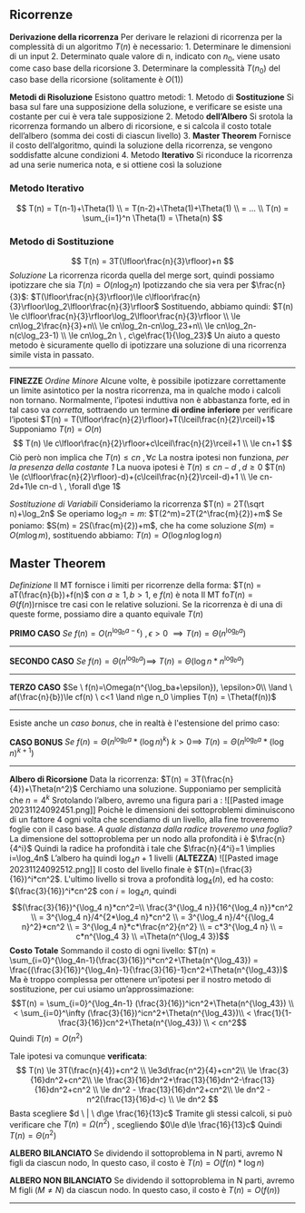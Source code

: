 
**Ricorrenze**
---
**Derivazione della ricorrenza**
	Per derivare le relazioni di ricorrenza per la complessità di un algoritmo $T(n)$ è necessario:
	1. Determinare le dimensioni di un input
	2. Determinato quale valore di n, indicato con $n_0$, viene usato come caso base della ricorsione
	3. Determinare la complessità $T(n_0)$ del caso base della ricorsione (solitamente è $O(1)$)

**Metodi di Risoluzione**
	Esistono quattro metodi:
	1. Metodo di **Sostituzione**
	    Si basa sul fare una supposizione della soluzione, e verificare se esiste una costante per cui è vera tale supposizione
	2. Metodo **dell’Albero**
	    Si srotola la ricorrenza formando un albero di ricorsione, e si calcola il costo totale dell’albero (somma dei costi di ciascun livello)
	3. **Master Theorem**
	    Fornisce il costo dell’algoritmo, quindi la soluzione della ricorrenza, se vengono soddisfatte alcune condizioni
	4. Metodo **Iterativo**
	    Si riconduce la ricorrenza ad una serie numerica nota, e si ottiene così la soluzione

### Metodo Iterativo

$$ T(n) = T(n-1)+\Theta(1) \\ = T(n-2)+\Theta(1)+\Theta(1) \\ = ... \\ T(n) = \sum_{i=1}^n \Theta(1) = \Theta(n) $$

### Metodo di Sostituzione

$$ T(n) = 3T(\lfloor\frac{n}{3}\rfloor)+n $$
*Soluzione*
	La ricorrenza ricorda quella del merge sort, quindi possiamo ipotizzare che sia
	$T(n) = O(n\log_2n)$
	Ipotizzando che sia vera per $\frac{n}{3}$:
	$T(\lfloor\frac{n}{3}\rfloor)\le c\lfloor\frac{n}{3}\rfloor\log_2\lfloor\frac{n}{3}\rfloor$
	Sostituendo, abbiamo quindi:
	$T(n) \le c\lfloor\frac{n}{3}\rfloor\log_2\lfloor\frac{n}{3}\rfloor \\ \le cn\log_2\frac{n}{3}+n\\ \le cn\log_2n-cn\log_23+n\\ \le cn\log_2n-n(c\log_23-1) \\ \le cn\log_2n \ , c\ge\frac{1}{\log_23}$
	Un aiuto a questo metodo è sicuramente quello di ipotizzare una soluzione di una ricorrenza simile vista in passato.

---

**FINEZZE**
*Ordine Minore*
	Alcune volte, è possibile ipotizzare correttamente un limite asintotico per la nostra ricorrenza, ma in qualche modo i calcoli non tornano.
	Normalmente, l’ipotesi induttiva non è abbastanza forte, ed in tal caso va _corretta_, sottraendo un termine **di ordine inferiore** per verificare l’ipotesi
	$T(n) = T(\lfloor\frac{n}{2}\rfloor)+T(\lceil\frac{n}{2}\rceil)+1$
	Supponiamo $T(n) = O(n)$
$$ T(n) \le c\lfloor\frac{n}{2}\rfloor+c\lceil\frac{n}{2}\rceil+1 \\ \le cn+1 $$
	Ciò però non implica che $T(n)\le cn \ , \forall c$
	La nostra ipotesi non funziona, _per la presenza della costante 1_
	La nuova ipotesi è $T(n) \le cn-d \ , d\ge 0$
	$T(n) \le (c\lfloor\frac{n}{2}\rfloor)-d)+(c\lceil\frac{n}{2}\rceil-d)+1 \\ \le cn-2d+1\le cn-d \ , \forall d\ge 1$

*Sostituzione di Variabili*
	Consideriamo la ricorrenza
	$T(n) = 2T(\sqrt n)+\log_2n$
	Se operiamo $\log_2n=m$:
	$T(2^m)=2T(2^\frac{m}{2})+m$
	Se poniamo:
	$S(m) = 2S(\frac{m}{2})+m$, che ha come soluzione $S(m) = O(m\log m)$, sostituendo abbiamo:
	$T(n) = O(\log n \log\log n)$

**Master Theorem**
---
*Definizione*
	Il MT fornisce i limiti per ricorrenze della forma:
		$T(n) = aT(\frac{n}{b})+f(n)$
		con $a\ge 1, b>1$, e $f(n)$ è nota
	Il MT fo$T(n) = \Theta(f(n))$rnisce tre casi con le relative soluzioni. Se la ricorrenza è di una di queste forme, possiamo dire a quanto equivale $T(n)$

**PRIMO CASO**
	$Se \ f(n) = O(n^{\log_ba-\epsilon}) \ , \epsilon>0$ $\implies T(n) = \Theta(n^{\log_ba})$

---

**SECONDO CASO**
	$Se \ f(n) = \Theta(n^{\log_ba}) \implies$ $T(n) = \Theta(\log n*n^{\log_ba})$

---

**TERZO CASO**
	$Se \ f(n)=\Omega(n^{\log_ba+\epsilon}), \epsilon>0\\ \land \ af(\frac{n}{b})\le cf(n) \ c<1 \land n\ge n_0 \implies T(n) = \Theta(f(n))$

---
Esiste anche un *caso bonus*, che in realtà è l'estensione del primo caso:

**CASO BONUS**
	$Se \ f(n)=\Theta(n^{\log_ba}*(\log n)^k) \ k>0 \implies$
	$T(n) = \Theta(n^{\log_ba}*(\log n)^{k+1})$

---
**Albero di Ricorsione**
	Data la ricorrenza:
	$T(n) = 3T(\frac{n}{4})+\Theta(n^2)$
	Cerchiamo una soluzione.
	Supponiamo per semplicità che $n = 4^k$
	Srotolando l’albero, avremo una figura pari a :
	![[Pasted image 20231124092451.png]]
	Poichè le dimensioni dei sottoproblemi diminuiscono di un fattore 4 ogni volta che scendiamo di un livello, alla fine troveremo foglie con il caso base.
	_A quale distanza dalla radice troveremo una foglia?_
		La dimensione del sottoproblema per un nodo alla profondità i è $\frac{n}{4^i}$
		Quindi la radice ha profondità i tale che
		$\frac{n}{4^i}=1 \implies i=\log_4n$
		L’albero ha quindi $\log_4n+1$ livelli (**ALTEZZA**)
		![[Pasted image 20231124092512.png]]
		Il costo del livello finale è $T(n)=(\frac{3}{16})^i*cn^2$.
		L'ultimo livello si trova a profondità $\log_4(n)$, ed ha costo:
		$(\frac{3}{16})^i*cn^2$ con $i=\log_4n$, quindi $$(\frac{3}{16})^{\log_4 n}*cn^2=\\ \frac{3^{\log_4 n}}{16^{\log_4 n}}*cn^2 \\ = 3^{\log_4 n}/4^{2*\log_4 n}*cn^2 \\ = 3^{\log_4 n}/4^{{\log_4 n}^2}*cn^2 \\ = 3^{\log_4 n}*c*\frac{n^2}{n^2} \\ = c*3^{\log_4 n} \\ = c*n^{\log_4 3} \\ =\Theta(n^{\log_4 3})$$
	**Costo Totale**
	Sommando il costo di ogni livello:
	$T(n) = \sum_{i=0}^{\log_4n-1}(\frac{3}{16})^i*cn^2+\Theta(n^{\log_43}) = \frac{(\frac{3}{16})^{\log_4n}-1}{\frac{3}{16}-1}cn^2+\Theta(n^{\log_43})$
	Ma è troppo complessa per ottenere un’ipotesi per il nostro metodo di sostituzione, per cui usiamo un’approssimazione:
	$$T(n) = \sum_{i=0}^{\log_4n-1} (\frac{3}{16})^icn^2+\Theta(n^{\log_43}) \\ < \sum_{i=0}^\infty (\frac{3}{16})^icn^2+\Theta(n^{\log_43})\\ < \frac{1}{1-\frac{3}{16}}cn^2+\Theta(n^{\log_43}) \\ < cn^2$$
	Quindi $T(n) = O(n^2)$

Tale ipotesi va comunque **verificata**:
	$$ T(n) \le 3T(\frac{n}{4})+cn^2 \\ \le3d\frac{n^2}{4}+cn^2\\ \le \frac{3}{16}dn^2+cn^2\\ \le \frac{3}{16}dn^2+\frac{13}{16}dn^2-\frac{13}{16}dn^2+cn^2 \\ \le dn^2 - \frac{13}{16}dn^2+cn^2\\ \le dn^2 - n^2(\frac{13}{16}d-c) \\ \le dn^2 $$ 
	Basta scegliere $d \ | \ d\ge \frac{16}{13}c$ 
	Tramite gli stessi calcoli, si può verificare che $T(n)=\Omega(n^2)$ , scegliendo $0\le d\le \frac{16}{13}c$
	Quindi $T(n)=\Theta(n^2)$

**ALBERO BILANCIATO**
	Se dividendo il sottoproblema in N parti, avremo N figli da ciascun nodo,
	In questo caso, il costo è $T(n)=O(f(n)*\log n)$

**ALBERO NON BILANCIATO**
	Se dividendo il sottoproblema in N parti, avremo M figli ($M\ne  N$) da ciascun nodo.
	In questo caso, il costo è $T(n)=O(f(n))$

---
